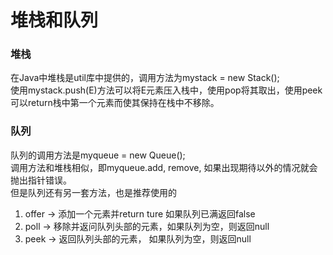 # 堆栈和队列

### 堆栈

在Java中堆栈是util库中提供的，调用方法为mystack = new Stack();  
使用mystack.push(E)方法可以将E元素压入栈中，使用pop将其取出，使用peek可以return栈中第一个元素而使其保持在栈中不移除。

### 队列

队列的调用方法是myqueue = new Queue();  
调用方法和堆栈相似，即myqueue.add, remove, 如果出现期待以外的情况就会抛出指针错误。  
但是队列还有另一套方法，也是推荐使用的

1.  offer -> 添加一个元素并return ture 如果队列已满返回false
2.  poll -> 移除并返问队列头部的元素，如果队列为空，则返回null 
3.  peek -> 返回队列头部的元素， 如果队列为空，则返回null
